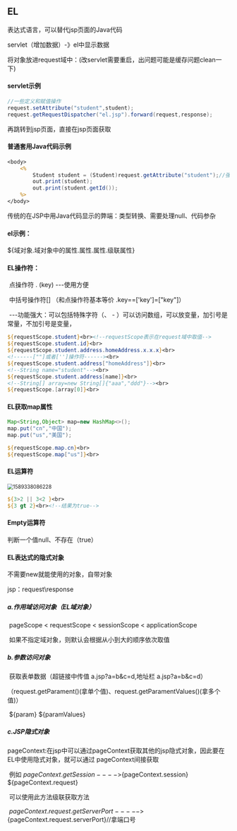 ## EL

表达式语言，可以替代jsp页面的Java代码

servlet（增加数据）-》el中显示数据

将对象放进request域中：(改servlet需要重启，出问题可能是缓存问题clean一下)

#### servlet示例

```java
//一些定义和赋值操作
request.setAttribute("student",student);    
request.getRequestDispatcher("el.jsp").forward(request,response);
```

再跳转到jsp页面，直接在jsp页面获取

#### 普通套用Java代码示例

```jsp
<body>
    <%
    	Student student = (Student)request.getAttribute("student");//强制转换
    	out.print(student);
    	out.print(student.getId());
    %>
</body>
```

传统的在JSP中用Java代码显示的弊端：类型转换、需要处理null、代码参杂

#### el示例：

${域对象.域对象中的属性.属性.属性.级联属性}

#### EL操作符：

​	点操作符 . (key)            	---使用方便

​	中括号操作符[]    		 （和点操作符基本等价 .key==['key']=["key"]）	

​			---功能强大：可以包括特殊字符（、 - ）可以访问数组，可以放变量，加引号是常量，不加引号是变量，

```jsp
${requestScope.student}<br><!--requestScope表示在request域中取值-->
${requestScope.student.id}<br>
${requestScope.student.address.homeAddress.x.x.x}<br>
<!------[""]或者['']操作符------><br>
${requestScope.student.address["homeAddress"]}<br>
<!--String name="student"--><br>
${requestScope.student.address[name]}<br>
<!--String[] array=new String[]{"aaa","ddd"}--><br>
${requestScope.[array[0]}<br>
```

#### EL获取map属性 

```java
Map<String,Object> map=new HashMap<>();
map.put("cn","中国");
map.put("us","美国");
```

```jsp
${requestScope.map.cn}<br>
${requestScope.map["us"]}<br>
```

#### EL运算符

<img src="C:%5CUsers%5C20120%5CAppData%5CRoaming%5CTypora%5Ctypora-user-images%5C1589338086228.png" alt="1589338086228" style="zoom:80%;" />

```jsp
${3>2 || 3<2 }<br>
${3 gt 2}<br><!--结果为true-->
```

#### Empty运算符

判断一个值null、不存在（true）

#### EL表达式的隐式对象

不需要new就能使用的对象，自带对象

jsp：request\response

##### a.作用域访问对象（EL域对象）

​	pageScope <  requestScope  <  sessionScope  < applicationScope

​	如果不指定域对象，则默认会根据从小到大的顺序依次取值

##### b.参数访问对象

​	获取表单数据（超链接中传值 a.jsp?a=b&c=d,地址栏 a.jsp?a=b&c=d）

​		（request.getParament()(拿单个值)、request.getParamentValues()(拿多个值)）

​								${param}							${paramValues}

##### c.JSP隐式对象	

​	pageContext:在jsp中可以通过pageContext获取其他的jsp隐式对象，因此要在EL中使用隐式对象，就可以通过	pageContext间接获取

​	 例如 		${pageContext.getSession}---->${pageContext.session}  ${pageContext.request}

​	可以使用此方法级联获取方法

​		${pageContext.request.getServerPort}----->${pageContext.request.serverPort}//拿端口号









